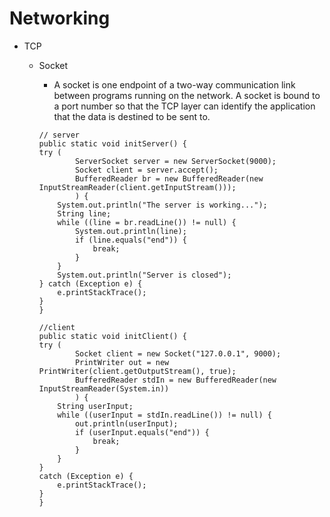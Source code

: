 # Networking
- TCP
    - Socket
        
        - A socket is one endpoint of a two-way communication link between
        programs running on the network. A socket is bound to a port number
        so that the TCP layer can identify the application that the data
        is destined to be sent to.
        
        
        ```
        // server
        public static void initServer() {
        try (
                ServerSocket server = new ServerSocket(9000);
                Socket client = server.accept();
                BufferedReader br = new BufferedReader(new InputStreamReader(client.getInputStream()));
                ) {
            System.out.println("The server is working...");
            String line;
            while ((line = br.readLine()) != null) {
                System.out.println(line);
                if (line.equals("end")) {
                    break;
                }
            }
            System.out.println("Server is closed");
        } catch (Exception e) {
            e.printStackTrace();
        }
        }
        ```
        
        ```
        //client
        public static void initClient() {
        try (
                Socket client = new Socket("127.0.0.1", 9000);
                PrintWriter out = new PrintWriter(client.getOutputStream(), true);
                BufferedReader stdIn = new BufferedReader(new InputStreamReader(System.in))
                ) {
            String userInput;
            while ((userInput = stdIn.readLine()) != null) {
                out.println(userInput);
                if (userInput.equals("end")) {
                    break;
                }
            }
        }
        catch (Exception e) {
            e.printStackTrace();
        }
        }
        ```
        
